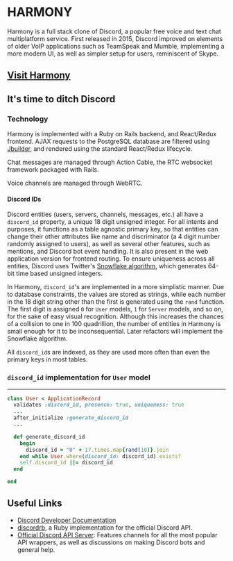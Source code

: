 # HARMONY

 Harmony is a full stack clone of Discord, a popular free voice and text chat multiplatform service. First released in 2015, Discord improved on elements of older VoIP applications such as TeamSpeak and Mumble, implementing a more modern UI, as well as simpler setup for users, reminiscent of Skype.

 ## [Visit Harmony](https://harmony-rb.herokuapp.com/#/)

## It's time to ditch Discord
<!-- Discussion of tech used -->
### Technology

Harmony is implemented with a Ruby on Rails backend, and React/Redux frontend. AJAX requests to the PostgreSQL database are filtered using [Jbuilder](https://github.com/rails/jbuilder), and rendered using the standard React/Redux lifecycle. 

Chat messages are managed through Action Cable, the RTC websocket framework packaged with Rails.

Voice channels are managed through WebRTC.

<!-- 2 feature focus -->
#### Discord IDs

Discord entities (users, servers, channels, messages, etc.) all have a `discord_id` property, a unique 18 digit unsigned integer. For all intents and purposes, it functions as a table agnostic primary key, so that entities can change their other attributes like name and discriminator (a 4 digit number randomly assigned to users), as well as several other features, such as mentions, and Discord bot event handling. It is also present in the web application version for frontend routing. To ensure uniqueness across all entities, Discord uses Twitter's [Snowflake algorithm](https://developer.twitter.com/en/docs/basics/twitter-ids.html), which generates 64-bit time based unsigned integers.

In Harmony, `discord_id`'s are implemented in a more simplistic manner. Due to database constraints, the values are stored as strings, while each number in the 18 digit string other than the first is generated using the `rand` function. The first digit is assigned `0` for `User` models, `1` for `Server` models, and so on, for the sake of easy visual recognition. Although this increases the chances of a collision to one in 100 quadrillion, the number of entities in Harmony is small enough for it to be inconsequential. Later refactors will implement the Snowflake algorithm.

All `discord_id`s are indexed, as they are used more often than even the primary keys in most tables.
<!-- Code Snippets -->

### `discord_id` implementation for `User` model
------

```Ruby
class User < ApplicationRecord
  validates :discord_id, presence: true, uniqueness: true
  ...
  after_initialize :generate_discord_id
  ...

  def generate_discord_id
    begin
      discord_id = "0" + 17.times.map{rand(10)}.join
    end while User.where(discord_id: discord_id).exists?
    self.discord_id ||= discord_id
  end

end
```

## Useful Links

+ [Discord Developer Documentation](https://discordapp.com/developers/docs/intro)
+ [discordrb](https://github.com/meew0/discordrb), a Ruby implementation for the official Discord API.
+ [Official Discord API Server](https://discordapp.com/invite/discord-API): Features channels for all the most popular API wrappers, as well as discussions on making Discord bots and general help.
